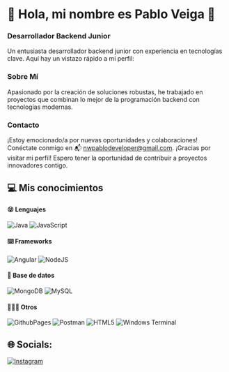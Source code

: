# 💫 Hola, mi nombre es Pablo Veiga 👋
### Desarrollador Backend Junior
Un entusiasta desarrollador backend junior con experiencia en tecnologías clave. Aquí hay un vistazo rápido a mi perfil:
  
### Sobre Mí
Apasionado por la creación de soluciones robustas, he trabajado en proyectos que combinan lo mejor de la programación backend con tecnologías modernas.

### Contacto
¡Estoy emocionado/a por nuevas oportunidades y colaboraciones! Conéctate conmigo en 📬 nwpablodeveloper@gmail.com.
¡Gracias por visitar mi perfil! Espero tener la oportunidad de contribuir a proyectos innovadores contigo.

## 💻 Mis conocimientos
#### 😝 Lenguajes
![Java](https://img.shields.io/badge/java-%23ED8B00.svg?style=for-the-badge&logo=openjdk&logoColor=white) 
![JavaScript](https://img.shields.io/badge/javascript-%23323330.svg?style=for-the-badge&logo=javascript&logoColor=%23F7DF1E)

#### ⌨️ Frameworks
![Angular](https://img.shields.io/badge/angular-%23DD0031.svg?style=for-the-badge&logo=angular&logoColor=white) 
![NodeJS](https://img.shields.io/badge/node.js-6DA55F?style=for-the-badge&logo=node.js&logoColor=white) 

#### 💾 Base de datos 
![MongoDB](https://img.shields.io/badge/MongoDB-%234ea94b.svg?style=for-the-badge&logo=mongodb&logoColor=white) 
![MySQL](https://img.shields.io/badge/mysql-%13000f.svg?style=for-the-badge&logo=mysql&logoColor=white) 

#### 🤷🏻‍♂️ Otros
![GithubPages](https://img.shields.io/badge/github%20pages-121013?style=for-the-badge&logo=github&logoColor=white)
![Postman](https://img.shields.io/badge/Postman-FF6C37?style=for-the-badge&logo=postman&logoColor=white)
![HTML5](https://img.shields.io/badge/html5-%23E34F26.svg?style=for-the-badge&logo=html5&logoColor=white)
![Windows Terminal](https://img.shields.io/badge/Windows%20Terminal-%234D4D4D.svg?style=for-the-badge&logo=windows-terminal&logoColor=white)

## 🌐 Socials:
[![Instagram](https://img.shields.io/badge/Instagram-%23E4405F.svg?logo=Instagram&logoColor=white)](https://instagram.com/https://www.instagram.com/pablo_dev_veiga/) 

<!--
# 📊 GitHub Stats:
![](https://github-readme-stats.vercel.app/api?username=nwpablodeveloper&theme=dracula&hide_border=false&include_all_commits=false&count_private=true)<br/>

---
<!-- [![](https://visitcount.itsvg.in/api?id=nwpablodeveloper&icon=0&color=0)](https://visitcount.itsvg.in) -->



